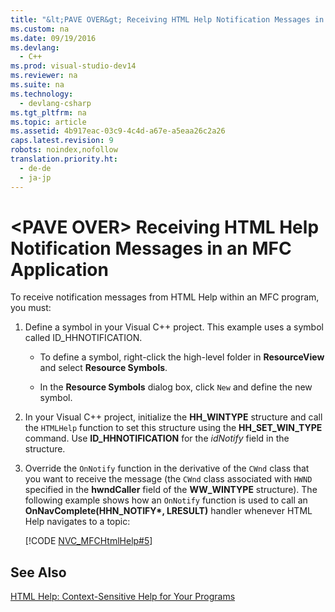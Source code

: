 ```yaml
---
title: "&lt;PAVE OVER&gt; Receiving HTML Help Notification Messages in an MFC Application"
ms.custom: na
ms.date: 09/19/2016
ms.devlang: 
  - C++
ms.prod: visual-studio-dev14
ms.reviewer: na
ms.suite: na
ms.technology: 
  - devlang-csharp
ms.tgt_pltfrm: na
ms.topic: article
ms.assetid: 4b917eac-03c9-4c4d-a67e-a5eaa26c2a26
caps.latest.revision: 9
robots: noindex,nofollow
translation.priority.ht: 
  - de-de
  - ja-jp
---
```

# &lt;PAVE OVER&gt; Receiving HTML Help Notification Messages in an MFC Application
To receive notification messages from HTML Help within an MFC program, you must:  
  
1.  Define a symbol in your Visual C++ project. This example uses a symbol called ID_HHNOTIFICATION.  
  
    -   To define a symbol, right-click the high-level folder in **ResourceView** and select **Resource Symbols**.  
  
    -   In the **Resource Symbols** dialog box, click `New` and define the new symbol.  
  
2.  In your Visual C++ project, initialize the **HH_WINTYPE** structure and call the `HTMLHelp` function to set this structure using the **HH_SET_WIN_TYPE** command. Use **ID_HHNOTIFICATION** for the *idNotify* field in the structure.  
  
3.  Override the `OnNotify` function in the derivative of the `CWnd` class that you want to receive the message (the `CWnd` class associated with `HWND` specified in the **hwndCaller** field of the **WW_WINTYPE** structure). The following example shows how an `OnNotify` function is used to call an **OnNavComplete(HHN_NOTIFY\*, LRESULT)** handler whenever HTML Help navigates to a topic:  
  
     [!CODE [NVC_MFCHtmlHelp#5](../CodeSnippet/VS_Snippets_Cpp/NVC_MFCHtmlHelp#5)]  
  
## See Also  
 [HTML Help: Context-Sensitive Help for Your Programs](../vs140/HTML-Help--Context-Sensitive-Help-for-Your-Programs.md)
